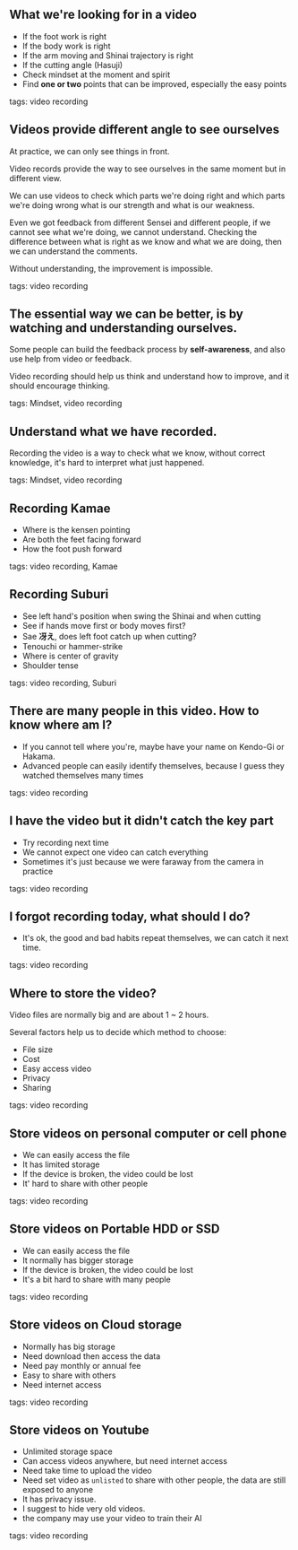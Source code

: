 ## What we're looking for in a video

- If the foot work is right
- If the body work is right
- If the arm moving and Shinai trajectory is right
- If the cutting angle (Hasuji)
- Check mindset at the moment and spirit
- Find **one or two** points that can be improved, especially the easy points

tags: video recording

## Videos provide different angle to see ourselves

At practice, we can only see things in front.

Video records provide the way to see ourselves in the same moment but in different view.

We can use videos to check which parts we're doing right and which parts we're doing wrong
what is our strength and what is our weakness.

Even we got feedback from different Sensei and different people, if we cannot see what we're doing, we cannot understand.
Checking the difference between what is right as we know and what we are doing, then we can understand the comments.

Without understanding, the improvement is impossible.


tags: video recording


## The essential way we can be better, is by watching and understanding ourselves.

Some people can build the feedback process by **self-awareness**, and also use help from video or feedback.

Video recording should help us think and understand how to improve, and it should encourage thinking.

tags: Mindset, video recording

## Understand what we have recorded.

Recording the video is a way to check what we know, without correct knowledge, it's hard to interpret what just happened.

tags: Mindset, video recording


## Recording Kamae

- Where is the kensen pointing
- Are both the feet facing forward
- How the foot push forward

tags: video recording, Kamae

## Recording Suburi

- See left hand's position when swing the Shinai and when cutting
- See if hands move first or body moves first?
- Sae **冴え**, does left foot catch up when cutting?
- Tenouchi or hammer-strike
- Where is center of gravity
- Shoulder tense

tags: video recording, Suburi


## There are many people in this video. How to know where am I?

- If you cannot tell where you're, maybe have your name on Kendo-Gi or Hakama.
- Advanced people can easily identify themselves, because I guess they watched themselves many times

tags: video recording

## I have the video but it didn't catch the key part

- Try recording next time
- We cannot expect one video can catch everything
- Sometimes it's just because we were faraway from the camera in practice

tags: video recording

## I forgot recording today, what should I do?

- It's ok, the good and bad habits repeat themselves, we can catch it next time.

tags: video recording

## Where to store the video?

Video files are normally big and are about 1 ~ 2 hours.

Several factors help us to decide which method to choose:

- File size
- Cost
- Easy access video
- Privacy
- Sharing

tags: video recording

## Store videos on personal computer or cell phone

- We can easily access the file
- It has limited storage
- If the device is broken, the video could be lost
- It' hard to share with other people

tags: video recording

## Store videos on Portable HDD or SSD

- We can easily access the file
- It normally has bigger storage
- If the device is broken, the video could be lost
- It's a bit hard to share with many people

tags: video recording

## Store videos on Cloud storage

- Normally has big storage
- Need download then access the data
- Need pay monthly or annual fee
- Easy to share with others
- Need internet access

tags: video recording

## Store videos on Youtube

- Unlimited storage space
- Can access videos anywhere, but need internet access
- Need take time to upload the video
- Need set video as `unlisted` to share with other people, the data are still exposed to anyone
- It has privacy issue.
- I suggest to hide very old videos.
- the company may use your video to train their AI

tags: video recording
